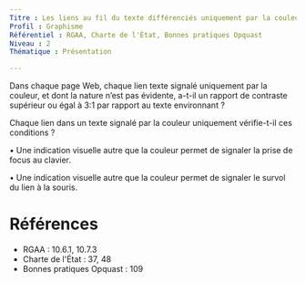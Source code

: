 ```yaml
---
Titre : Les liens au fil du texte différenciés uniquement par la couleur sont suffisamment contrastés et sont signalés par un autre moyen au survol et au focus.
Profil : Graphisme
Référentiel : RGAA, Charte de l'État, Bonnes pratiques Opquast
Niveau : 2
Thématique : Présentation

---
```

Dans chaque page Web, chaque lien texte signalé uniquement par la couleur, et dont la nature n’est pas évidente, a-t-il un rapport de contraste supérieur ou égal à 3:1 par rapport au texte environnant ?

Chaque lien dans un texte signalé par la couleur uniquement vérifie-t-il ces conditions ?

• Une indication visuelle autre que la couleur permet de signaler la prise de focus au clavier.

• Une indication visuelle autre que la couleur permet de signaler le survol du lien à la souris.

# Références

*   RGAA : 10.6.1, 10.7.3
*   Charte de l'État : 37, 48
*   Bonnes pratiques Opquast : 109